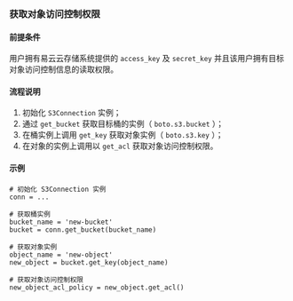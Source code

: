 ### 获取对象访问控制权限
#### 前提条件
用户拥有易云云存储系统提供的 `access_key` 及 `secret_key` 并且该用户拥有目标对象访问控制信息的读取权限。

#### 流程说明
1. 初始化 `S3Connection` 实例；
2. 通过 `get_bucket` 获取目标桶的实例（ `boto.s3.bucket` ）；
3. 在桶实例上调用 `get_key` 获取对象实例（ `boto.s3.key` ）；
4. 在对象的实例上调用以 `get_acl` 获取对象访问控制权限。

#### 示例
```
# 初始化 S3Connection 实例
conn = ...

# 获取桶实例
bucket_name = 'new-bucket'
bucket = conn.get_bucket(bucket_name)

# 获取对象实例
object_name = 'new-object'
new_object = bucket.get_key(object_name)

# 获取对象访问控制权限
new_object_acl_policy = new_object.get_acl()
```
